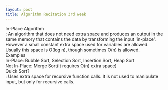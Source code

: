```yaml
---
layout: post
title: Algorithm Recitation 3rd week
---
```


In-Place Algorithm <br/>
: An algorithm that does not need extra space and produces an output in the same memory that contains the data by transforming the input 'in-place'. <br/>
However a small constant extra space used for variables are allowed. <br/>
Usually this space is O(log n), though sometimes O(n) is allowed.<br/>
Examples<br/>
In-Place: Bubble Sort, Selection Sort, Insertion Sort, Heap Sort <br/>
Not In-Place: Merge Sort(It requires O(n) extra space) <br/>
Quick Sort? <br/>
: Uses extra space for recursive function calls. It is not used to manipulate input, but only for recursive calls. <br/>

